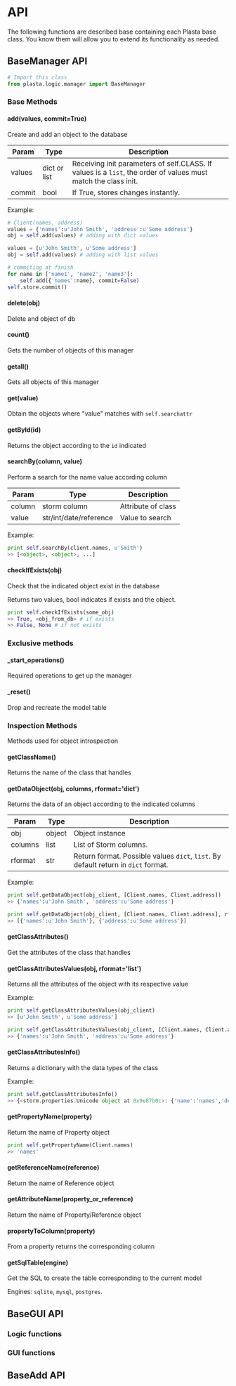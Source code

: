 # API

The following functions are described base containing each Plasta base class.
You know them will allow you to extend its functionality as needed.

## BaseManager API

```python
# Import this class
from plasta.logic.manager import BaseManager
```
### Base Methods

#### add(values, commit=True)

Create and add an object to the database

| Param | Type | Description |
|-------|------|-------------|
| values | dict or list | Receiving init parameters of self.CLASS. If values is a `list`, the order of values must match the class init.|
| commit | bool| If True, stores changes instantly. |

Example:
```python
# Client(names, address)
values = {'names':u'John Smith', 'address':u'Some address'}
obj = self.add(values) # adding with dict values

values = [u'John Smith', u'Some address']
obj = self.add(values) # adding with list values

# commiting at finish
for name in ['name1', 'name2', 'name3']:
    self.add({'names':name}, commit=False)
self.store.commit()
```

#### delete(obj)

Delete and object of db

#### count()

Gets the number of objects of this manager

#### getall()

Gets all objects of this manager

#### get(value)

Obtain the objects where "value" matches with `self.searchattr`

#### getById(id)

Returns the object according to the `id` indicated

#### searchBy(column, value)

Perform a search for the name value according column

| Param | Type | Description |
|-------|------|-------------|
| column | storm column | Attribute of class|
| value | str/int/date/reference | Value to search

Example:

```python
print self.searchBy(client.names, u'Smith')
>> [<object>, <object>, ...]
```

#### checkIfExists(obj)

Check that the indicated object exist in the database

Returns two values, bool indicates if exists and the object.

```python
print self.checkIfExists(some_obj)
>> True, <obj_from_db> # if exists
>> False, None # if not exists

```

### Exclusive methods


#### _start_operations()

Required operations to get up the manager

#### _reset()

Drop and recreate the model table

### Inspection Methods

Methods used for object introspection

#### getClassName()

Returns the name of the class that handles

#### getDataObject(obj, columns, rformat='dict')

Returns the data of an object according to the indicated columns

| Param | Type | Description |
|-------|------|-------------|
| obj | object | Object instance|
| columns | list | List of Storm columns. |
| rformat | str | Return format. Possible values `dict`, `list`. By default return in `dict` format. |

Example:

```python
print self.getDataObject(obj_client, [Client.names, Client.address])
>> {'names':u'John Smith', 'address':u'Some address'}

print self.getDataObject(obj_client, [Client.names, Client.address], rformat='list')
>> [{'names':u'John Smith'}, {'address':u'Some address'}]
```

#### getClassAttributes()

Get the attributes of the class that handles

#### getClassAttributesValues(obj, rformat='list')

Returns all the attributes of the object with its respective value

Example:

```python
print self.getClassAttributesValues(obj_client)
>> [u'John Smith', u'Some address']

print self.getClassAttributesValues(obj_client, [Client.names, Client.address], rformat='dict')
>> {'names':u'John Smith', 'address':u'Some address'}
```

#### getClassAttributesInfo()

Returns a dictionary with the data types of the class

Example:
```python
print self.getClassAttributesInfo()
>> {<storm.properties.Unicode object at 0x9e87b0c>: {'name':'names','default': None, 'null': True, 'type': 'str', 'primary': False,'reference':False}}
```

#### getPropertyName(property)

Return the name of Property object

```python
print self.getPropertyName(Client.names)
>> 'names'
```
#### getReferenceName(reference)

Return the name of Reference object

#### getAttributeName(property_or_reference)

Return the name of Property/Reference object

#### propertyToColumn(property)

From a property returns the corresponding column

#### getSqlTable(engine)

Get the SQL to create the table corresponding to the current model

Engines: `sqlite`, `mysql`, `postgres`.

## BaseGUI API

### Logic functions

### GUI functions

## BaseAdd API